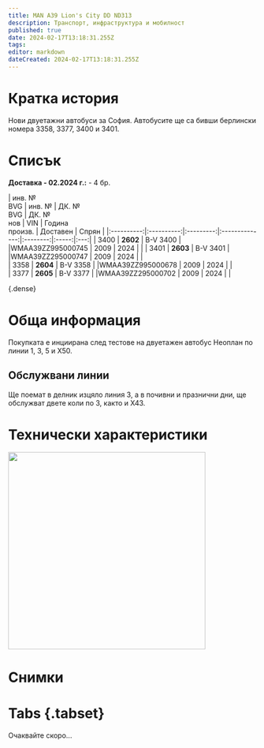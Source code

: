 ```yaml
---
title: MAN A39 Lion's City DD ND313
description: Транспорт, инфраструктура и мобилност
published: true
date: 2024-02-17T13:18:31.255Z
tags: 
editor: markdown
dateCreated: 2024-02-17T13:18:31.255Z
---
```


# Кратка история
Нови двуетажни автобуси за София. Автобусите ще са бивши берлински номера 3358, 3377, 3400 и 3401. 


# Списък
    
**Доставка - 02.2024 г.:** \- 4 бр.  

| инв. № <br> BVG | инв. № | ДК. № <br> BVG | ДК. № <br> нов | VIN | Година<br>произв. | Доставен | Спрян | 
|:----------:|:----------:|:---------:|:--------------:|:--------:|:-----:|:---:|
| 3400 | **2602** | B-V 3400  | |WMAA39ZZ995000745 | 2009  | 2024 | | 
| 3401 | **2603** | B-V 3401  | |WMAA39ZZ295000747 | 2009  | 2024 | |       
| 3358 | **2604** | B-V 3358  | |WMAA39ZZ995000678 | 2009  | 2024 | |  
| 3377 | **2605** | B-V 3377  | |WMAA39ZZ295000702 | 2009  | 2024 | |    

{.dense}

    

# Обща информация

Покупката е инциирана след тестове на двуетажен автобус Неоплан по линии 1, 3, 5 и Х50.

## Обслужвани линии

Ще поемат в делник изцяло линия 3, а в почивни и празнични дни, ще обслужват двете коли по 3, както и Х43.

# Технически характеристики

<img src="https://live.staticflickr.com/3884/14962523657_f8b1ac5a34_z.jpg" width="400px">



# Снимки
  
# Tabs {.tabset}
Oчаквайте скоро...